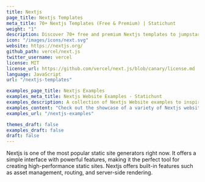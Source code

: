 ```yaml
---
title: Nextjs
page_title: Nextjs Templates
meta_title: 70+ Nextjs Templates (Free & Premium) | Statichunt
weight: "1"
description: Discover 70+ free and premium Nextjs templates to jumpstart your next project.
icon: "/images/icons/next.svg"
website: https://nextjs.org/
github_path: vercel/next.js
twitter_username: vercel
license: MIT
license_url: https://github.com/vercel/next.js/blob/canary/license.md
language: JavaScript
url: "/nextjs-templates"

examples_page_title: Nextjs Examples
examples_meta_title: Nextjs Website Examples - Statichunt
examples_description: A collection of Nextjs Website examples to inspire the creation of your next web Project.
examples_content: "Check out the showcase of a variety of Nextjs website examples. Get inspired about building your next web project on the Nextjs static site generator"
examples_url: "/nextjs-examples"

themes_draft: false
examples_draft: false
draft: false
---
```


Nextjs is one of the most popular static site generators right now. It offers a simple interface with powerful features, making it the perfect tool for creating high-performance static sites. Nextjs offers built-in features such as asset management, routing, and server-side rendering.
